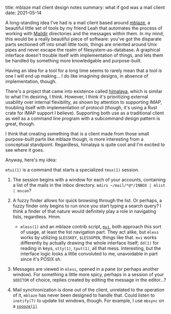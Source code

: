 title: mblaze mail client design notes
summary: what if god was a mail client
date: 2021-05-14

[mblaze]: https://github.com/leahneukirchen/mblaze
[Maildir]: https://en.wikipedia.org/wiki/Maildir
[himalaya]: https://github.com/soywod/himalaya
[snooze]: https://github.com/leahneukirchen/snooze
[mvi]: https://github.com/leahneukirchen/mblaze/blob/master/contrib/mvi

A long-standing idea I've had is a mail client based around [mblaze][mblaze], a beautiful little set
of tools by my friend Leah that automates the process of working with [Maildir] directories and the
messages within them. In my mind, this would be a really beautiful piece of software: you've got the
disparate parts sectioned off into small little tools, things are oriented around Unix pipes and
never escape the realm of filesystem-as-database. A graphical interface doesn't trouble itself with
implementation of things, and lets them be handled by something more knowledgable and purpose-built.

Having an idea for a tool for a long time seems to rarely mean that a tool is one I will end up
making... I do like imagining designs, in absence of implementation, though.

There's a project that came into existence called [himalaya], which is similar to what I'm desiring,
I think. However, I think it's prioritizing external usability over internal flexibility, as shown
by attention to supporting IMAP, troubling itself with implementation of protocol (though, it's
using a Rust crate for IMAP support I believe). Supporting both use as a traditional client as well
as a command line program with a subcommand design pattern is great, though.

I think that creating something that is a client made from those small purpose-built parts like
mblaze though, is more interesting from a conceptual standpoint. Regardless, himalaya is quite cool
and I'm excited to see where it goes.

Anyway, here's my idea:

`mtui(1)` is a command that starts a specialized `tmux(1)` session.

1. The session begins with a window for each of your accounts, containing a list of the mails in
   the inbox directory. `mdirs ~/mail/*@*/INBOX | mlist | mscan`?
2. A fuzzy finder allows for quick browsing through the list. Or perhaps, a fuzzy finder only
   begins to run once you start typing a search query? I think a finder of that nature would
   definitely play a role in navigating lists, regardless. Hmm.

    - `mless(1)` and an mblaze contrib script, [`mvi`][mvi], both approach this sort of usage,
      at least the list navigation part. They act alike, but `mless` works by utilizing `$LESSKEY`,
      `$LESSOPEN`, things like that. `mvi` works differently by actually drawing the whole interface
      itself; `dd(1)` for reading in keys, `stty(1)`, `tput(1)`, all that mess. Interesting, but the
      interface logic looks a little convoluted to me, unavoidable in part since it's POSIX sh.

3. Messages are viewed in `mless`, opened in a pane (or perhaps another window).
   For something a little more spicy, perhaps in a session of your `$EDITOR` of choice, replies
   created by editing the message in the editor...?
4. Mail synchronization is done out of the client, unrelated to the operation of it, `mblaze` has
   never been designed to handle that. Could listen to `inotify(7)` to update list windows, though.
   For example, I use `mbsync` on a [`snooze(1)`][snooze]
